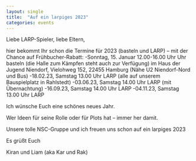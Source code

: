 ```yaml
---
layout: single
title:  "Auf ein larpiges 2023"
categories: events
---
```

Liebe LARP-Spieler, liebe Eltern,

hier bekommt Ihr schon die Termine für 2023 (basteln und LARP) – mit der Chance auf Frühbucher-Rabatt:
-Sonntag, 15. Januar 12.00-16.00 Uhr Uhr basteln (die Halle zum Kämpfen steht auch zur Verfügung) im Haus der Jugend Niendorf, Vielohweg 152, 22455 Hamburg (Nähe U2 Niendorf-Nord und Bus)
-18.02.23, Samstag 13.00 Uhr LARP (alle auf unserem Bauspielplatz in Rahlstedt)
-03.06.23, Samstag 14.00 Uhr LARP (mit Übernachtung)
-16.09.23, Samstag 14.00 Uhr LARP
-04.11.23, Samstag 13.00 Uhr LARP

Ich wünsche Euch eine schönes neues Jahr.

Wer Ideen für seine Rolle oder für Plots hat – immer her damit.

Unsere tolle NSC-Gruppe und ich freuen uns schon auf ein larpiges 2023

Es grüßt Euch

Kiran und Liam              (aka Kar und Rak)

